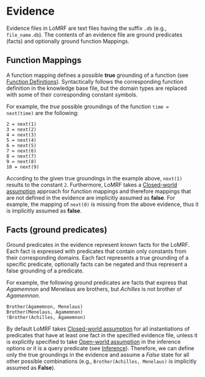 # Evidence

Evidence files in LoMRF are text files having the suffix `.db` (e.g., `file_name.db`). The contents of an evidence file
are ground predicates (facts) and optionally ground function Mappings.

## Function Mappings

A function mapping defines a possible **true** grounding of a function (see [Function Definitions](1_1_knowledge_base.md#function-definitions)).
Syntactically follows the corresponding function definition in the knowledge base file, but the domain types are
replaced with some of their corresponding constant symbols.  

For example, the *true* possible groundings of the function `time = next(time)` are the following:

```lang-none
2 = next(1)
3 = next(2)
4 = next(3)
5 = next(4)
6 = next(5)
7 = next(6)
8 = next(7)
9 = next(8)
10 = next(9)
```

According to the given true groundings in the example above, `next(1)` results to the constant `2`. Furthermore,
LoMRF takes a [Closed-world assumption](https://en.wikipedia.org/wiki/Closed-world_assumption) approach for function
mappings and therefore mappings that are not defined in the evidence are implicitly assumed as **false**. For example,
the mapping of `next(0)` is missing from the above evidence, thus it is implicitly assumed as **false**.

## Facts (ground predicates)

Ground predicates in the evidence represent known facts for the LoMRF. Each fact is expressed with predicates that contain
only constants from their corresponding domains. Each fact represents a true grounding of a specific predicate, optionally
facts can be negated and thus represent a false grounding of a predicate.

For example, the following ground predicates are facts that express that *Agamemnon* and Menelaus are brothers,
but *Achilles* is not brother of *Agamemnon*.

```lang-none
Brother(Agamemnon, Menelaus)
Brother(Menelaus, Agamemnon)
!Brother(Achilles, Agamemnon)
```

By default LoMRF takes [Closed-world assumption](https://en.wikipedia.org/wiki/Closed-world_assumption) for all
instantiations of predicates that have at least one fact in the specified evidence file, unless it is explicitly
specified to take [Open-world assumption](https://en.wikipedia.org/wiki/Open-world_assumption) in the inference
options or it is a query predicate (see [Inference](2_inference.md)). Therefore, we can define only the true
groundings in the evidence and assume a *False* state for all other possible combinations (e.g., `Brother(Achilles, Menelaus)` is implicitly assumed as **False**).
